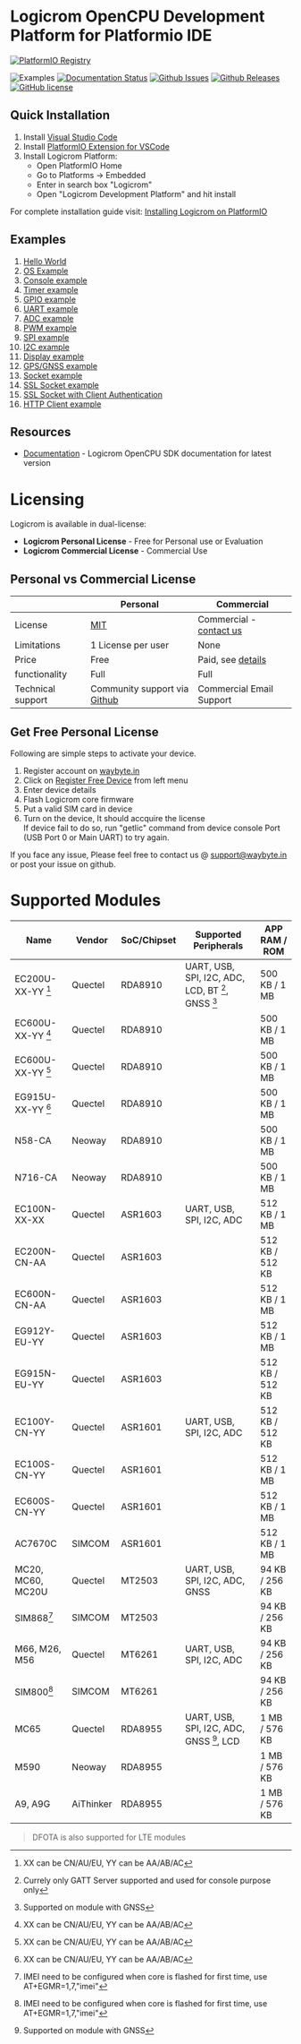 # Logicrom OpenCPU Development Platform for Platformio IDE

[![PlatformIO Registry](https://badges.registry.platformio.org/packages/waybyte/platform/logicrom.svg)](https://registry.platformio.org/platforms/waybyte/logicrom)

![Examples](https://github.com/waybyte/platform-logicrom/workflows/Examples/badge.svg)
[![Documentation Status](https://readthedocs.org/projects/logicromsdk/badge/?version=latest)](https://docs.logicrom.com)
[![Github Issues](https://img.shields.io/github/issues/waybyte/platform-logicrom.svg)](http://github.com/waybyte/platform-logicrom/issues)
[![Github Releases](https://img.shields.io/github/release/waybyte/platform-logicrom.svg)](https://github.com/waybyte/platform-logicrom/releases)
[![GitHub license](https://img.shields.io/badge/license-MIT-blue.svg)](https://github.com/waybyte/platform-logicrom/blob/master/LICENSE)

## Quick Installation

1. Install [Visual Studio Code](https://code.visualstudio.com/)
2. Install [PlatformIO Extension for VSCode](https://platformio.org/platformio-ide)
3. Install Logicrom Platform:
	* Open PlatformIO Home
	* Go to Platforms -> Embedded
	* Enter in search box "Logicrom"
	* Open "Logicrom Development Platform" and hit install

For complete installation guide visit: [Installing Logicrom on PlatformIO](https://docs.logicrom.com/en/latest/book/quick_start/setup_platformio.html)

## Examples

1. [Hello World](https://github.com/waybyte/hello-world-logicrom)
2. [OS Example](https://github.com/waybyte/example-os)
3. [Console example](https://github.com/waybyte/example-console)
4. [Timer example](https://github.com/waybyte/example-timer)
5. [GPIO example](https://github.com/waybyte/example-gpio)
6. [UART example](https://github.com/waybyte/example-uart)
7. [ADC example](https://github.com/waybyte/example-adc)
8. [PWM example](https://github.com/waybyte/example-pwm)
9. [SPI example](https://github.com/waybyte/example-spi)
10. [I2C example](https://github.com/waybyte/example-i2c)
11. [Display example](https://github.com/waybyte/example-display)
12. [GPS/GNSS example](https://github.com/waybyte/example-gps)
13. [Socket example](https://github.com/waybyte/example-socket)
14. [SSL Socket example](https://github.com/waybyte/example-ssl-socket)
15. [SSL Socket with Client Authentication](https://github.com/waybyte/example-ssl-socket-clientauth)
16. [HTTP Client example](https://github.com/waybyte/example-httpclient)


## Resources

* [Documentation](https://docs.logicrom.com) - Logicrom OpenCPU SDK documentation for latest version


# Licensing

Logicrom is available in dual-license:

- **Logicrom Personal License** - Free for Personal use or Evaluation
- **Logicrom Commercial License** - Commercial Use


## Personal vs Commercial License

|              |  Personal |  Commercial  |
| -------------| ------------------ | -------------------- |
| License | [MIT](https://github.com/waybyte/platform-logicrom/blob/master/LICENSE) | Commercial - [contact us](https://waybyte.in/contact) |
| Limitations | 1 License per user | None  |
| Price  | Free | Paid, see [details](https://waybyte.in/pricing) |
| functionality  | Full | Full |
| Technical support  | Community support via [Github](https://github.com/orgs/waybyte/discussions) | Commercial Email Support |

## Get Free Personal License

Following are simple steps to activate your device.

1. Register account on [waybyte.in](https://waybyte.in/register)
2. Click on [Register Free Device](https://waybyte.in/devices/register) from left menu
3. Enter device details
4. Flash Logicrom core firmware
5. Put a valid SIM card in device
6. Turn on the device, It should accquire the license\
   If device fail to do so, run "getlic" command from device console Port (USB Port 0 or Main UART) to try again.

If you face any issue, Please feel free to contact us @ support@waybyte.in or post your issue on github.

# Supported Modules

| Name              | Vendor   | SoC/Chipset | Supported Peripherals                              | APP RAM / ROM   |
|-------------------|----------|-------------|----------------------------------------------------|-----------------|
| EC200U-XX-YY [^1] | Quectel  | RDA8910     |  UART, USB, SPI, I2C, ADC, LCD, BT [^2], GNSS [^3] | 500 KB / 1 MB   |
| EC600U-XX-YY [^1] | Quectel  | RDA8910     |                                                    | 500 KB / 1 MB   |
| EC600U-XX-YY [^1] | Quectel  | RDA8910     |                                                    | 500 KB / 1 MB   |
| EG915U-XX-YY [^1] | Quectel  | RDA8910     |                                                    | 500 KB / 1 MB   |
| N58-CA            | Neoway   | RDA8910     |                                                    | 500 KB / 1 MB   |
| N716-CA           | Neoway   | RDA8910     |                                                    | 500 KB / 1 MB   |
| EC100N-XX-XX      | Quectel  | ASR1603     |  UART, USB, SPI, I2C, ADC                          | 512 KB / 1 MB   |
| EC200N-CN-AA      | Quectel  | ASR1603     |                                                    | 512 KB / 512 KB |
| EC600N-CN-AA      | Quectel  | ASR1603     |                                                    | 512 KB / 1 MB   |
| EG912Y-EU-YY      | Quectel  | ASR1603     |                                                    | 512 KB / 1 MB   |
| EG915N-EU-YY      | Quectel  | ASR1603     |                                                    | 512 KB / 512 KB |
| EC100Y-CN-YY      | Quectel  | ASR1601     |  UART, USB, SPI, I2C, ADC                          | 512 KB / 512 KB |
| EC100S-CN-YY      | Quectel  | ASR1601     |                                                    | 512 KB / 1 MB   |
| EC600S-CN-YY      | Quectel  | ASR1601     |                                                    | 512 KB / 1 MB   |
| AC7670C           | SIMCOM   | ASR1601     |                                                    | 512 KB / 1 MB   |
| MC20, MC60, MC20U | Quectel  | MT2503      |  UART, USB, SPI, I2C, ADC, GNSS                    | 94 KB / 256 KB  |
| SIM868[^4]        | SIMCOM   | MT2503      |                                                    | 94 KB / 256 KB  |
| M66, M26, M56     | Quectel  | MT6261      |  UART, USB, SPI, I2C, ADC                          | 94 KB / 256 KB  |
| SIM800[^4]        | SIMCOM   | MT6261      |                                                    | 94 KB / 256 KB  |
| MC65              | Quectel  | RDA8955     |  UART, USB, SPI, I2C, ADC, GNSS [^3], LCD          | 1 MB / 576 KB   |
| M590              | Neoway   | RDA8955     |                                                    | 1 MB / 576 KB   |
| A9, A9G           | AiThinker| RDA8955     |                                                    | 1 MB / 576 KB   |

[^1]: XX can be CN/AU/EU, YY can be AA/AB/AC

[^2]: Currely only GATT Server supported and used for console purpose only

[^3]: Supported on module with GNSS

[^4]: IMEI need to be configured when core is flashed for first time, use AT+EGMR=1,7,"imei"


> DFOTA is also supported for LTE modules
